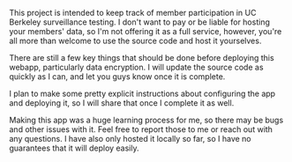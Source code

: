 This project is intended to keep track of member participation in UC Berkeley surveillance testing. I don't want to pay or be liable for hosting your members' data, so I'm not offering it as a full service, however, you're all more than welcome to use the source code and host it yourselves.

There are still a few key things that should be done before deploying this webapp, particularly data encryption. I will update the source code as quickly as I can, and let you guys know once it is complete. 

I plan to make some pretty explicit instructions about configuring the app and deploying it, so I will share that once I complete it as well.

Making this app was a huge learning process for me, so there may be bugs and other issues with it. Feel free to report those to me or reach out with any questions. I have also only hosted it locally so far, so I have no guarantees that it will deploy easily.